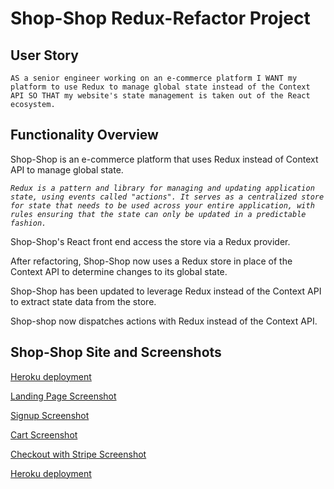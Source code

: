 # Shop-Shop Redux-Refactor Project

## User Story

`AS a senior engineer working on an e-commerce platform
I WANT my platform to use Redux to manage global state instead of the Context API
SO THAT my website's state management is taken out of the React ecosystem.`

## Functionality Overview

Shop-Shop is an e-commerce platform that uses Redux instead of Context API to manage global state.

*`Redux is a pattern and library for managing and updating application state, using events called "actions". It serves as a centralized store for state that needs to be used across your entire application, with rules ensuring that the state can only be updated in a predictable fashion.`*

Shop-Shop's React front end access the store via a Redux provider.

After refactoring, Shop-Shop now uses a Redux store in place of the Context API to determine changes to its global state.

Shop-Shop has been updated to leverage Redux instead of the Context API to extract state data from the store.

Shop-shop now dispatches actions with Redux instead of the Context API.

## Shop-Shop Site and Screenshots

[Heroku deployment](https://mighty-castle-98806.herokuapp.com/)

[Landing Page Screenshot](images/Landing.png)

[Signup Screenshot](images/Signup.png)

[Cart Screenshot](images/Cart.png)

[Checkout with Stripe Screenshot](images/Stripe.com.png)

[Heroku deployment](https://mighty-castle-98806.herokuapp.com/)